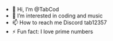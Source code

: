 - 👋 Hi, I’m @TabCod
- 👀 I’m interested in coding and music
- 📫 How to reach me Discord tab12357
- ⚡ Fun fact: I love prime numbers

<!---
TabCod/TabCod is a ✨ special ✨ repository because its `README.md` (this file) appears on your GitHub profile.
You can click the Preview link to take a look at your changes.
--->
